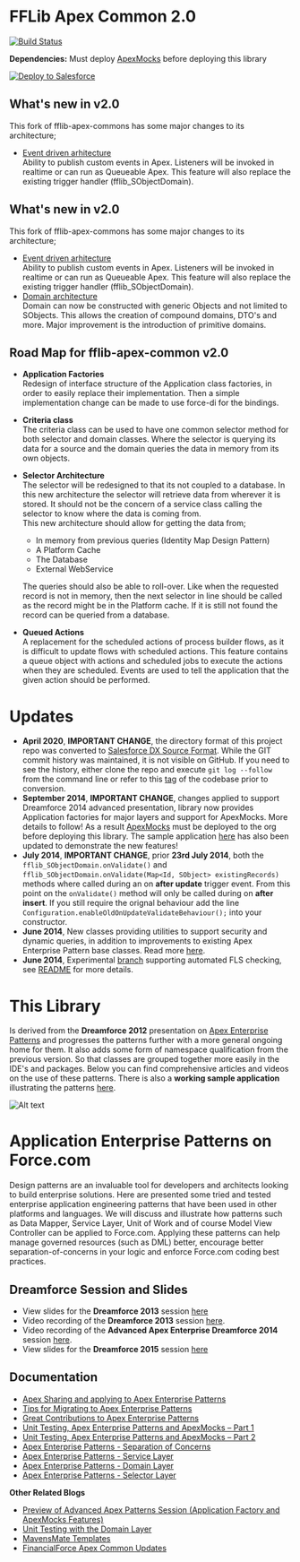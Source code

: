 FFLib Apex Common 2.0
=================

[![Build Status](https://travis-ci.org/apex-enterprise-patterns/fflib-apex-common.svg)](https://travis-ci.org/apex-enterprise-patterns/fflib-apex-common) 

**Dependencies:** Must deploy [ApexMocks](https://github.com/apex-enterprise-patterns/fflib-apex-mocks) before deploying this library

<a href="https://githubsfdeploy.herokuapp.com">
  <img alt="Deploy to Salesforce"
       src="https://raw.githubusercontent.com/afawcett/githubsfdeploy/master/src/main/webapp/resources/img/deploy.png">
</a>

## What's new in v2.0
This fork of fflib-apex-commons has some major changes to its architecture;

- [Event driven arhitecture](#docs/events/README.md) <br/>
  Ability to publish custom events in Apex. 
  Listeners will be invoked in realtime or can run as Queueable Apex.
  This feature will also replace the existing trigger handler (fflib_SObjectDomain).

## What's new in v2.0
This fork of fflib-apex-commons has some major changes to its architecture;

- [Event driven arhitecture](#docs/events/README.md) <br/>
  Ability to publish custom events in Apex. 
  Listeners will be invoked in realtime or can run as Queueable Apex.
  This feature will also replace the existing trigger handler (fflib_SObjectDomain).
- [Domain architecture](#docs/domains/README.md) <br/>
  Domain can now be constructed with generic Objects and not limited to SObjects.
  This allows the creation of compound domains, DTO's and more.
  Major improvement is the introduction of primitive domains.
  
## Road Map for fflib-apex-common v2.0

- **Application Factories** <br/>
  Redesign of interface structure of the Application class factories, in order to easily replace their implementation.
  Then a simple implementation change can be made to use force-di for the bindings. 

- **Criteria class** <br/> 
  The criteria class can be used to have one common selector method for both selector and domain classes. 
  Where the selector is querying its data for a source and the domain queries the data in memory from its own objects.
  
- **Selector Architecture** <br/>
  The selector will be redesigned to that its not coupled to a database. 
  In this new architecture the selector will retrieve data from wherever it is stored.
  It should not be the concern of a service class calling the selector to know where the data is coming from.  
  This new architecture should allow for getting the data from; 
    - In memory
      from previous queries (Identity Map Design Pattern)  
    - A Platform Cache
    - The Database
    - External WebService
    
  The queries should also be able to roll-over. 
  Like when the requested record is not in memory, 
  then the next selector in line should be called as the record might be in the Platform cache. 
  If it is still not found the record can be queried from a database.
  
- **Queued Actions** <br/>
  A replacement for the scheduled actions of process builder flows,
  as it is difficult to update flows with scheduled actions.
  This feature contains a queue object with actions and scheduled jobs 
  to execute the actions when they are scheduled. 
  Events are used to tell the application that the given action should be performed.

  
  
  
  
  
  


Updates
=======

- **April 2020**, **IMPORTANT CHANGE**, the directory format of this project repo was converted to [Salesforce DX Source Format](https://developer.salesforce.com/docs/atlas.en-us.sfdx_dev.meta/sfdx_dev/sfdx_dev_source_file_format.htm).  While the GIT commit history was maintained, it is not visible on GitHub.  If you need to see the history, either clone the repo and execute `git log --follow` from the command line or refer to this [tag](https://github.com/apex-enterprise-patterns/fflib-apex-common/tree/metadata-format-prior-to-dx-source-format-conversion) of the codebase prior to conversion.
- **September 2014**, **IMPORTANT CHANGE**, changes applied to support Dreamforce 2014 advanced presentation, library now provides Application factories for major layers and support for ApexMocks. More details to follow! As a result [ApexMocks](https://github.com/apex-enterprise-patterns/fflib-apex-mocks) must be deployed to the org before deploying this library. The sample application [here](https://github.com/apex-enterprise-patterns/fflib-apex-common-samplecode) has also been updated to demonstrate the new features!
- **July 2014**, **IMPORTANT CHANGE**, prior **23rd July 2014**, both the ``fflib_SObjectDomain.onValidate()`` and ``fflib_SObjectDomain.onValidate(Map<Id, SObject> existingRecords)`` methods where called during an on **after update** trigger event. From this point on the ``onValidate()`` method will only be called during on **after insert**. If you still require the orignal behaviour add the line ``Configuration.enableOldOnUpdateValidateBehaviour();`` into your constructor.
- **June 2014**, New classes providing utilities to support security and dynamic queries, in addition to improvements to existing Apex Enterprise Pattern base classes. Read more [here](http://andyinthecloud.com/2014/06/28/financialforce-apex-common-updates/).
- **June 2014**, Experimental [branch](https://github.com/apex-enterprise-patterns/fflib-apex-common/tree/fls-support-experiment) supporting automated FLS checking, see [README](https://github.com/apex-enterprise-patterns/fflib-apex-common/tree/fls-support-experiment#expirimental-crud-and-fls-support) for more details.

This Library
============

Is derived from the **Dreamforce 2012** presentation on [Apex Enterprise Patterns](https://github.com/financialforcedev/df12-apex-enterprise-patterns) and progresses the patterns further with a more general ongoing home for them. It also adds some form of namespace qualification from the previous version. So that classes are grouped together more easily in the IDE's and packages. Below you can find comprehensive articles and videos on the use of these patterns. There is also a **working sample application** illustrating the patterns [here](https://github.com/apex-enterprise-patterns/fflib-apex-common-samplecode).

![Alt text](/images/patternsturning.png "Optional title")

Application Enterprise Patterns on Force.com
============================================

Design patterns are an invaluable tool for developers and architects looking to build enterprise solutions. Here are presented some tried and tested enterprise application engineering patterns that have been used in other platforms and languages. We will discuss and illustrate how patterns such as Data Mapper, Service Layer, Unit of Work and of course Model View Controller can be applied to Force.com. Applying these patterns can help manage governed resources (such as DML) better, encourage better separation-of-concerns in your logic and enforce Force.com coding best practices.

Dreamforce Session and Slides
-----------------------------

- View slides for the **Dreamforce 2013** session [here](https://docs.google.com/file/d/0B6brfGow3cD8RVVYc1dCX2s0S1E/edit) 
- Video recording of the **Dreamforce 2013** session [here](http://www.youtube.com/watch?v=qlq46AEAlLI).
- Video recording of the **Advanced Apex Enterprise Dreamforce 2014** session [here](http://dreamforce.vidyard.com/watch/7QtP2628KmtXfmiwI-7B1w%20).
- View slides for the **Dreamforce 2015** session [here](http://www.slideshare.net/andyinthecloud/building-strong-foundations-apex-enterprise-patterns)

Documentation
-------------

- [Apex Sharing and applying to Apex Enterprise Patterns](http://andyinthecloud.com/2016/01/10/apex-sharing-and-applying-to-apex-enterprise-patterns/)
- [Tips for Migrating to Apex Enterprise Patterns](http://andyinthecloud.com/2015/09/30/tips-for-migrating-to-apex-enterprise-patterns/)
- [Great Contributions to Apex Enterprise Patterns](http://andyinthecloud.com/2015/07/25/great-contributions-to-apex-enterprise-patterns/)
- [Unit Testing, Apex Enterprise Patterns and ApexMocks – Part 1](http://andyinthecloud.com/2015/03/22/unit-testing-with-apex-enterprise-patterns-and-apexmocks-part-1/)
- [Unit Testing, Apex Enterprise Patterns and ApexMocks – Part 2](http://andyinthecloud.com/2015/03/29/unit-testing-apex-enterprise-patterns-and-apexmocks-part-2/)
- [Apex Enterprise Patterns - Separation of Concerns](http://wiki.developerforce.com/page/Apex_Enterprise_Patterns_-_Separation_of_Concerns)
- [Apex Enterprise Patterns - Service Layer](http://wiki.developerforce.com/page/Apex_Enterprise_Patterns_-_Service_Layer)
- [Apex Enterprise Patterns - Domain Layer](http://wiki.developerforce.com/page/Apex_Enterprise_Patterns_-_Domain_Layer)
- [Apex Enterprise Patterns - Selector Layer](https://github.com/financialforcedev/df12-apex-enterprise-patterns#data-mapper-selector)

**Other Related Blogs**

- [Preview of Advanced Apex Patterns Session (Application Factory and ApexMocks Features)](http://andyinthecloud.com/2014/08/26/preview-of-advanced-apex-enterprise-patterns-session/)
- [Unit Testing with the Domain Layer](http://andyinthecloud.com/2014/03/23/unit-testing-with-the-domain-layer/)
- [MavensMate Templates](http://andyinthecloud.com/2014/05/23/mavensmate-templates-and-apex-enterprise-patterns/)
- [FinancialForce Apex Common Updates](http://andyinthecloud.com/2014/06/28/financialforce-apex-common-updates/)

